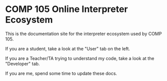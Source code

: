 
# COMP 105 Online Interpreter Ecosystem

This is the documentation site for the interpreter ecosystem used by COMP 105.

If you are a student, take a look at the "User" tab on the left.

If you are a Teacher/TA trying to understand my code, take a look at the "Developer" tab.

If you are me, spend some time to update these docs.
